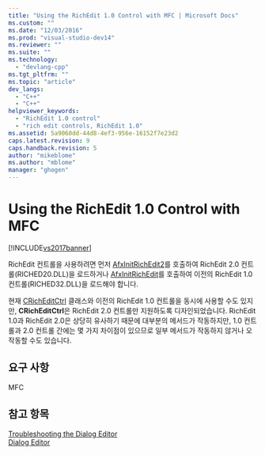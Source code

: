 ```yaml
---
title: "Using the RichEdit 1.0 Control with MFC | Microsoft Docs"
ms.custom: ""
ms.date: "12/03/2016"
ms.prod: "visual-studio-dev14"
ms.reviewer: ""
ms.suite: ""
ms.technology: 
  - "devlang-cpp"
ms.tgt_pltfrm: ""
ms.topic: "article"
dev_langs: 
  - "C++"
  - "C++"
helpviewer_keywords: 
  - "RichEdit 1.0 control"
  - "rich edit controls, RichEdit 1.0"
ms.assetid: 5a9060dd-44d8-4ef3-956e-16152f7e23d2
caps.latest.revision: 9
caps.handback.revision: 5
author: "mikeblome"
ms.author: "mblome"
manager: "ghogen"
---
```

# Using the RichEdit 1.0 Control with MFC
[!INCLUDE[vs2017banner](../assembler/inline/includes/vs2017banner.md)]

RichEdit 컨트롤을 사용하려면 먼저 [AfxInitRichEdit2](../Topic/AfxInitRichEdit2.md)를 호출하여 RichEdit 2.0 컨트롤\(RICHED20.DLL\)을 로드하거나 [AfxInitRichEdit](../Topic/AfxInitRichEdit.md)를 호출하여 이전의 RichEdit 1.0 컨트롤\(RICHED32.DLL\)을 로드해야 합니다.  
  
 현재 [CRichEditCtrl](../mfc/reference/cricheditctrl-class.md) 클래스와 이전의 RichEdit 1.0 컨트롤을 동시에 사용할 수도 있지만, **CRichEditCtrl**은 RichEdit 2.0 컨트롤만 지원하도록 디자인되었습니다.  RichEdit 1.0과 RichEdit 2.0은 상당히 유사하기 때문에 대부분의 메서드가 작동하지만, 1.0 컨트롤과 2.0 컨트롤 간에는 몇 가지 차이점이 있으므로 일부 메서드가 작동하지 않거나 오작동할 수도 있습니다.  
  
## 요구 사항  
 MFC  
  
## 참고 항목  
 [Troubleshooting the Dialog Editor](../mfc/troubleshooting-the-dialog-editor.md)   
 [Dialog Editor](../mfc/dialog-editor.md)